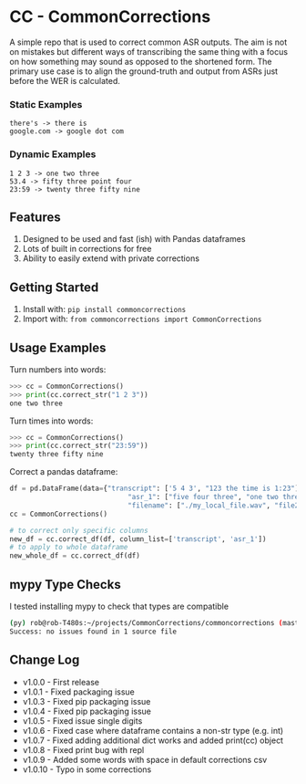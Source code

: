 # CC - CommonCorrections

A simple repo that is used to correct common ASR outputs. 
The aim is not on mistakes but different ways of transcribing the same thing with a focus on how something may sound as opposed to the shortened form. 
The primary use case is to align the ground-truth and output from ASRs just before the WER is calculated. 

### Static Examples
```text
there's -> there is
google.com -> google dot com
```

### Dynamic Examples
```text
1 2 3 -> one two three
53.4 -> fifty three point four
23:59 -> twenty three fifty nine
```

## Features
 1. Designed to be used and fast (ish) with Pandas dataframes
 2. Lots of built in corrections for free
 3. Ability to easily extend with private corrections


## Getting Started
 1. Install with: `pip install commoncorrections`
 2. Import with: `from commoncorrections import CommonCorrections`

## Usage Examples
Turn numbers into words:
```python
>>> cc = CommonCorrections()
>>> print(cc.correct_str("1 2 3"))
one two three
```
Turn times into words:
```python
>>> cc = CommonCorrections()
>>> print(cc.correct_str("23:59"))
twenty three fifty nine
```
Correct a pandas dataframe:
```python
df = pd.DataFrame(data={"transcript": ['5 4 3', "123 the time is 1:23"],
                             "asr_1": ["five four three", "one two three the time is one twenty three"],
                             "filename": ["./my_local_file.wav", "file2.wav"]})
cc = CommonCorrections()

# to correct only specific columns 
new_df = cc.correct_df(df, column_list=['transcript', 'asr_1'])
# to apply to whole dataframe
new_whole_df = cc.correct_df(df)
```

## mypy Type Checks
I tested installing mypy to check that types are compatible
```bash
(py) rob@rob-T480s:~/projects/CommonCorrections/commoncorrections (master)$ mypy commoncorrections.py
Success: no issues found in 1 source file
```

## Change Log
 - v1.0.0 - First release 
 - v1.0.1 - Fixed packaging issue 
 - v1.0.3 - Fixed pip packaging issue 
 - v1.0.4 - Fixed pip packaging issue 
 - v1.0.5 - Fixed issue single digits
 - v1.0.6 - Fixed case where dataframe contains a non-str type (e.g. int)
 - v1.0.7 - Fixed adding additional dict works and added print(cc) object
 - v1.0.8 - Fixed print bug with repl
 - v1.0.9 - Added some words with space in default corrections csv
 - v1.0.10 - Typo in some corrections
